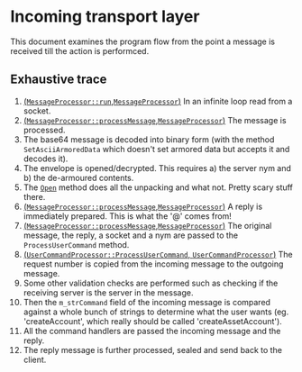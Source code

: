 # Incoming transport layer

This document examines the program flow from the point a message is received till the action is performced.

## Exhaustive trace

1. [(`MessageProcessor::run`,`MessageProcessor`)](https://github.com/Open-Transactions/opentxs/blob/85e265ec79d47badc4ea005cc78d82725becbdcd/src/server/MessageProcessor.cpp#L214) In an infinite loop read from a socket.
2. [(`MessageProcessor::processMessage`,`MessageProcessor`)](https://github.com/Open-Transactions/opentxs/blob/85e265ec79d47badc4ea005cc78d82725becbdcd/src/server/MessageProcessor.cpp#L320) The message is processed.
  1. The base64 message is decoded into binary form (with the method `SetAsciiArmoredData` which doesn't set armored data but accepts it and decodes it).
  2. The envelope is opened/decrypted. This requires a) the server nym and b) the de-armoured contents.
  3. The [`Open`](https://github.com/Open-Transactions/opentxs/blob/85bdcb545969a5024db7656ee6f9c7082eaa925c/src/core/crypto/OTCrypto.cpp#L3007) method does all the unpacking and what not. Pretty scary stuff there.
3. [(`MessageProcessor::processMessage`,`MessageProcessor`)](https://github.com/Open-Transactions/opentxs/blob/85e265ec79d47badc4ea005cc78d82725becbdcd/src/server/MessageProcessor.cpp#L358) A reply is immediately prepared. This is what the '@' comes from!
4. [(`MessageProcessor::processMessage`,`MessageProcessor`)](https://github.com/Open-Transactions/opentxs/blob/85e265ec79d47badc4ea005cc78d82725becbdcd/src/server/MessageProcessor.cpp#L372) The original message, the reply, a socket and a nym are passed to the `ProcessUserCommand` method.
  1. [(`UserCommandProcessor::ProcessUserCommand`, `UserCommandProcessor`)](https://github.com/Open-Transactions/opentxs/blob/85bdcb545969a5024db7656ee6f9c7082eaa925c/src/server/UserCommandProcessor.cpp#L166) The request number is copied from the incoming message to the outgoing message.
  2. Some other validation checks are performed such as checking if the receiving server is the server in the message.
  3. Then the `m_strCommand` field of the incoming message is compared against a whole bunch of strings to determine what the user wants (eg. 'createAccount', which really should be called 'createAssetAccount').
  4. All the command handlers are passed the incoming message and the reply.
5. The reply message is further processed, sealed and send back to the client.
